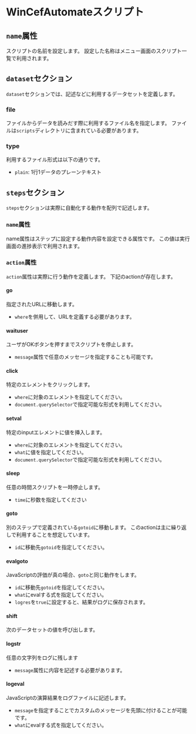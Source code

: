 ﻿# WinCefAutomateスクリプト

## `name`属性
スクリプトの名前を設定します。
設定した名称はメニュー画面のスクリプト一覧で利用されます。

## `dataset`セクション
`dataset`セクションでは、記述などに利用するデータセットを定義します。

### file
ファイルからデータを読みだす際に利用するファイル名を指定します。
ファイルは`scripts`ディレクトリに含まれている必要があります。

### type
利用するファイル形式は以下の通りです。
- `plain`: 1行1データのプレーンテキスト

## `steps`セクション
`steps`セクションは実際に自動化する動作を配列で記述します。

### `name`属性
name属性はステップに設定する動作内容を設定できる属性です。
この値は実行画面の進捗表示で利用されます。

### `action`属性
`action`属性は実際に行う動作を定義します。
下記のactionが存在します。

#### go
指定されたURLに移動します。

- `where`を併用して、URLを定義する必要があります。

#### waituser
ユーザがOKボタンを押すまでスクリプトを停止します。

- `message`属性で任意のメッセージを指定することも可能です。

#### click
特定のエレメントをクリックします。

- `where`に対象のエレメントを指定してください。
- `document.querySelector`で指定可能な形式を利用してください。

#### setval
特定のinputエレメントに値を挿入します。

- `where`に対象のエレメントを指定してください。
- `what`に値を指定してください。
- `document.querySelector`で指定可能な形式を利用してください。

#### sleep
任意の時間スクリプトを一時停止します。

- `time`に秒数を指定してください

#### goto
別のステップで定義されている`gotoid`に移動します。
このactionは主に繰り返しで利用することを想定しています。

- `id`に移動先`gotoid`を指定してください。

#### evalgoto
JavaScriptの評価が真の場合、`goto`と同じ動作をします。

- `id`に移動先`gotoid`を指定してください。
- `what`にevalする式を指定してください。
- `logres`を`true`に設定すると、結果がログに保存されます。

#### shift
次のデータセットの値を呼び出します。

#### logstr
任意の文字列をログに残します

- `message`属性に内容を記述する必要があります。

#### logeval
JavaScriptの演算結果をログファイルに記述します。

- `message`を指定することでカスタムのメッセージを先頭に付けることが可能です。
- `what`にevalする式を指定してください。

